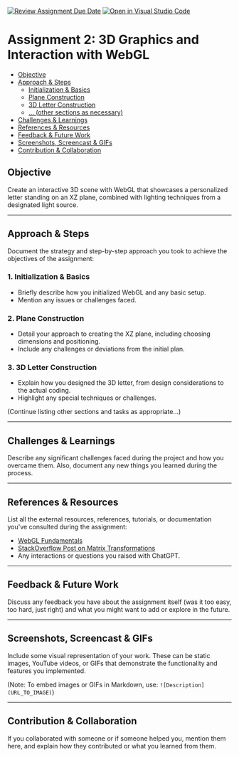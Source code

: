 [![Review Assignment Due Date](https://classroom.github.com/assets/deadline-readme-button-24ddc0f5d75046c5622901739e7c5dd533143b0c8e959d652212380cedb1ea36.svg)](https://classroom.github.com/a/nyKu4E7_)
[![Open in Visual Studio Code](https://classroom.github.com/assets/open-in-vscode-718a45dd9cf7e7f842a935f5ebbe5719a5e09af4491e668f4dbf3b35d5cca122.svg)](https://classroom.github.com/online_ide?assignment_repo_id=12538595&assignment_repo_type=AssignmentRepo)
# Assignment 2: 3D Graphics and Interaction with WebGL

  - [Objective](#objective)
  - [Approach & Steps](#approach--steps)
    - [Initialization & Basics](#1-initialization--basics)
    - [Plane Construction](#2-plane-construction)
    - [3D Letter Construction](#3-3d-letter-construction)
    - [... (other sections as necessary)](#other-sections-as-necessary)
  - [Challenges & Learnings](#challenges--learnings)
  - [References & Resources](#references--resources)
  - [Feedback & Future Work](#feedback--future-work)
  - [Screenshots, Screencast & GIFs](#screenshots-screencast--gifs)
  - [Contribution & Collaboration](#contribution--collaboration)

## Objective
Create an interactive 3D scene with WebGL that showcases a personalized letter standing on an XZ plane, combined with lighting techniques from a designated light source.

---

## Approach & Steps
Document the strategy and step-by-step approach you took to achieve the objectives of the assignment:

### 1. Initialization & Basics
- Briefly describe how you initialized WebGL and any basic setup.
- Mention any issues or challenges faced.

### 2. Plane Construction
- Detail your approach to creating the XZ plane, including choosing dimensions and positioning.
- Include any challenges or deviations from the initial plan.

### 3. 3D Letter Construction
- Explain how you designed the 3D letter, from design considerations to the actual coding.
- Highlight any special techniques or challenges.

(Continue listing other sections and tasks as appropriate...)

---

## Challenges & Learnings
Describe any significant challenges faced during the project and how you overcame them. Also, document any new things you learned during the process.

---

## References & Resources
List all the external resources, references, tutorials, or documentation you've consulted during the assignment:
- [WebGL Fundamentals](https://webglfundamentals.org/)
- [StackOverflow Post on Matrix Transformations](https://stackoverflow.com/questions/example)
- Any interactions or questions you raised with ChatGPT.

---

## Feedback & Future Work
Discuss any feedback you have about the assignment itself (was it too easy, too hard, just right) and what you might want to add or explore in the future.

---

## Screenshots, Screencast & GIFs
Include some visual representation of your work. These can be static images, YouTube videos, or GIFs that demonstrate the functionality and features you implemented. 

(Note: To embed images or GIFs in Markdown, use: `![Description](URL_TO_IMAGE)`)

---

## Contribution & Collaboration
If you collaborated with someone or if someone helped you, mention them here, and explain how they contributed or what you learned from them.

